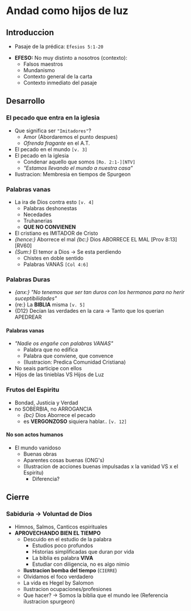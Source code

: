 # Andad como hijos de luz

## Introduccion

+ Pasaje de la prédica: `Efesios 5:1-20`

- **EFESO:** No muy distinto a nosotros (contexto): 
  - Falsos maestros
  - Mundanismo
  - Contexto general de la carta
  - Contexto inmediato del pasaje

## Desarrollo

### El pecado que entra en la iglesia

- Que significa ser `"Imitadores"`? 
  - Amor (Abordaremos el punto despues)
  - *Ofrenda fragante* en el A.T.
- El pecado en el mundo `[v. 3]`
- El pecado en la iglesia
  - Condenar aquello que somos `[Ro. 2:1-][NTV]`
  - *"Estamos llevando el mundo a nuestra casa"*
- Ilustracion: Membresia en tiempos de Spurgeon

### Palabras vanas

- La ira de Dios contra esto `[v. 4]`
  - Palabras deshonestas
  - Necedades
  - Truhanerias
  - **QUE NO CONVIENEN**
- El cristiano es IMITADOR de Cristo
- *{hence:}* Aborrece el mal *{bc:}* Dios ABORRECE EL MAL [Prov 8:13][RV60]
- *{Sum:}* El temor a Dios -> Se esta perdiendo
  - Chistes en doble sentido
  - Palabras VANAS `[Col 4:6]`

### Palabras Duras

- *{anx:}* *"No tenemos que ser tan duros con los hermanos para no herir suceptibilidades"*
- {re:} La **BIBLIA** misma `[v. 5]`
- {D12} Decían las verdades en la cara -> Tanto que los querian APEDREAR

#### Palabras vanas

- *"Nadie os engañe con palabras VANAS"*
  - Palabra que no edifica
  - Palabra que conviene, que convence
  - (Ilustracion: Predica Comunidad Cristiana)
- No seais participe con ellos
- Hijos de las tinieblas VS Hijos de Luz

### Frutos del Espiritu

- Bondad, Justicia y Verdad
- no SOBERBIA, no ARROGANCIA
  - *{bc}* Dios Aborrece el pecado
  - es **VERGONZOSO** siquiera hablar.. `[v. 12]`

#### No son actos humanos

- El mundo vanidoso
  - Buenas obras
  - Aparentes cosas buenas (ONG's)
  - (Ilustracion de acciones buenas impulsadas x la vanidad VS x el Espiritu)
    - Diferencia?

## Cierre

### Sabiduria -> Voluntad de Dios

- Himnos, Salmos, Canticos espirituales
- **APROVECHANDO BIEN EL TIEMPO**
  - Descuido en el estudio de la palabra
    - Estudios poco profundos
    - Historias simplificadas que duran por vida
    - La biblia es palabra **VIVA**
    - Estudiar con diligencia, no es algo nimio
  - **Ilustracion bomba del tiempo** (`CIERRE`)
  - Olvidamos el foco verdadero
  - La vida es Hegel by Salomon
  - Ilustracion ocupaciones/profesiones
  - Que hacer? -> Somos la biblia que el mundo lee (Referencia ilustracion spurgeon)
